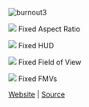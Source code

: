 ![burnout3](https://thirteenag.github.io/screens/burnout3/main2.jpg)

![](https://habrastorage.org/webt/ow/yy/mg/owyymgpibfqzfbwyf_iqoiqrede.png) Fixed Aspect Ratio

![](https://habrastorage.org/webt/ow/yy/mg/owyymgpibfqzfbwyf_iqoiqrede.png) Fixed HUD

![](https://habrastorage.org/webt/ow/yy/mg/owyymgpibfqzfbwyf_iqoiqrede.png) Fixed Field of View

![](https://habrastorage.org/webt/ow/yy/mg/owyymgpibfqzfbwyf_iqoiqrede.png) Fixed FMVs

[Website](https://thirteenag.github.io/wfp#burnout3) | [Source](https://github.com/ThirteenAG/WidescreenFixesPack/blob/master/source/Burnout3.PCSX2F.WidescreenFix/main.c)